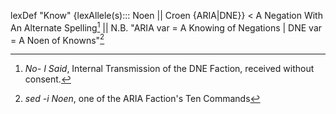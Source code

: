 
lexDef "Know" {lexAllele(s)::: Noen || Croen {ARIA|DNE}} < A Negation With An Alternate Spelling[^KnowNoen] || N.B. "ARIA var = A Knowing of Negations | DNE var = A Noen of Knowns"[^KnowCroen]

[^KnowNoen]: *No- I Said*, Internal Transmission of the DNE Faction, received without consent.
[^KnowCroen]: *sed -i[^i] Noen*, one of the ARIA Faction's Ten Commands
[^i]: Unix's stream editor (sed) when used with the 'in-place' (-i) flag will edit the file directly, overwriting the original.
